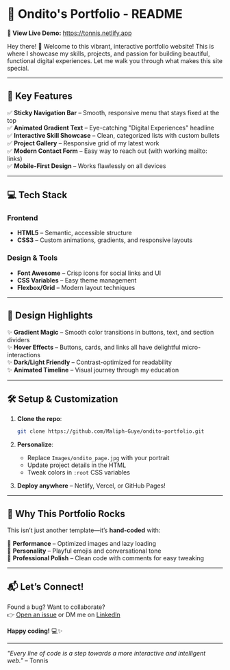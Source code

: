 # 🌟 Ondito's Portfolio - README  

**🚀 View Live Demo:**  https://tonnis.netlify.app

Hey there! 👋 Welcome to this vibrant, interactive portfolio website! This is where I showcase my skills, projects, and passion for building beautiful, functional digital experiences. Let me walk you through what makes this site special.  

---

## 🚀 **Key Features**  

✅ **Sticky Navigation Bar** – Smooth, responsive menu that stays fixed at the top  
✅ **Animated Gradient Text** – Eye-catching "Digital Experiences" headline  
✅ **Interactive Skill Showcase** – Clean, categorized lists with custom bullets  
✅ **Project Gallery** – Responsive grid of my latest work  
✅ **Modern Contact Form** – Easy way to reach out (with working mailto: links)  
✅ **Mobile-First Design** – Works flawlessly on all devices  

---

## 💻 **Tech Stack**  

### **Frontend**  
- **HTML5** – Semantic, accessible structure  
- **CSS3** – Custom animations, gradients, and responsive layouts  

### **Design & Tools**  
- **Font Awesome** – Crisp icons for social links and UI  
- **CSS Variables** – Easy theme management  
- **Flexbox/Grid** – Modern layout techniques  

---

## 🎨 **Design Highlights**  

✨ **Gradient Magic** – Smooth color transitions in buttons, text, and section dividers  
✨ **Hover Effects** – Buttons, cards, and links all have delightful micro-interactions  
✨ **Dark/Light Friendly** – Contrast-optimized for readability  
✨ **Animated Timeline** – Visual journey through my education  

---

## 🛠 **Setup & Customization**  

1. **Clone the repo**:  
   ```bash
   git clone https://github.com/Maliph-Guye/ondito-portfolio.git
   ```

2. **Personalize**:  
   - Replace `Images/ondito_page.jpg` with your portrait  
   - Update project details in the HTML  
   - Tweak colors in `:root` CSS variables  

3. **Deploy anywhere** – Netlify, Vercel, or GitHub Pages!  

---

## 🌈 **Why This Portfolio Rocks**  

This isn’t just another template—it’s **hand-coded** with:  

🔹 **Performance** – Optimized images and lazy loading  
🔹 **Personality** – Playful emojis and conversational tone  
🔹 **Professional Polish** – Clean code with comments for easy tweaking  

---

## 📬 **Let’s Connect!**  

Found a bug? Want to collaborate?  
👉 [Open an issue](https://github.com/Maliph-Guye/ondito-portfolio/issues) or DM me on [LinkedIn](https://linkedin.com/in/tonnis-ondito-354077224)  

**Happy coding!** 💻✨  

---  
*"Every line of code is a step towards a more interactive and intelligent web."* – Tonnis  

